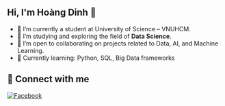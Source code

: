 ## Hi, I'm Hoàng Dinh 👋

- 🔭 I’m currently a student at University of Science – VNUHCM.
- 🌱 I’m studying and exploring the field of **Data Science**.
- 👯 I’m open to collaborating on projects related to Data, AI, and Machine Learning.  
- 🤔 Currently learning: Python, SQL, Big Data frameworks

## 🔗 Connect with me  
[![Facebook](https://img.shields.io/badge/Facebook-%231877F2.svg?&style=for-the-badge&logo=facebook&logoColor=white)](https://www.facebook.com/bechanh.vn?locale=vi_VN)  
